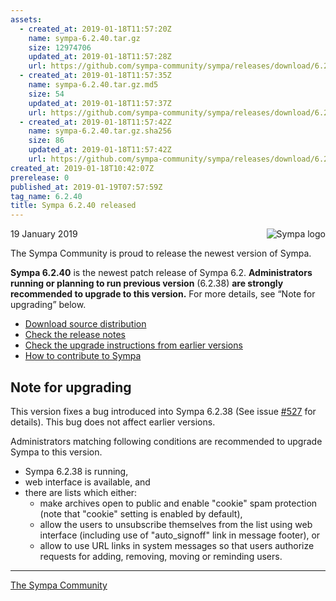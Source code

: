 ```yaml
---
assets:
  - created_at: 2019-01-18T11:57:20Z
    name: sympa-6.2.40.tar.gz
    size: 12974706
    updated_at: 2019-01-18T11:57:28Z
    url: https://github.com/sympa-community/sympa/releases/download/6.2.40/sympa-6.2.40.tar.gz
  - created_at: 2019-01-18T11:57:35Z
    name: sympa-6.2.40.tar.gz.md5
    size: 54
    updated_at: 2019-01-18T11:57:37Z
    url: https://github.com/sympa-community/sympa/releases/download/6.2.40/sympa-6.2.40.tar.gz.md5
  - created_at: 2019-01-18T11:57:42Z
    name: sympa-6.2.40.tar.gz.sha256
    size: 86
    updated_at: 2019-01-18T11:57:42Z
    url: https://github.com/sympa-community/sympa/releases/download/6.2.40/sympa-6.2.40.tar.gz.sha256
created_at: 2019-01-18T10:42:07Z
prerelease: 0
published_at: 2019-01-19T07:57:59Z
tag_name: 6.2.40
title: Sympa 6.2.40 released
---
```


<img align="right" src="https://assets.sympa.community/logos/sympa_multi_150x121.png" title="Sympa logo"/> 19 January 2019

The Sympa Community is proud to release the newest version of Sympa.

**Sympa 6.2.40** is the newest patch release of Sympa 6.2.  **Administrators running or planning to run previous version** (6.2.38) **are strongly recommended to upgrade to this version.**  For more details, see “Note for upgrading” below.

  - [Download source distribution](https://github.com/sympa-community/sympa/releases/download/6.2.40/sympa-6.2.40.tar.gz)
  - [Check the release notes](https://github.com/sympa-community/sympa/blob/6.2.40/NEWS.md)
  - [Check the upgrade instructions from earlier versions](https://sympa-community.github.io/manual/upgrade/notes.html)
  - [How to contribute to Sympa](https://github.com/sympa-community/sympa/blob/6.2.40/CONTRIBUTING.md)

Note for upgrading
------------------

This version fixes a bug introduced into Sympa 6.2.38 (See issue [#527](https://github.com/sympa-community/sympa/issues/527) for details).  This bug does not affect earlier versions.

Administrators matching following conditions are recommended to upgrade Sympa to this version.

  - Sympa 6.2.38 is running,
  - web interface is available, and
  - there are lists which either:
      - make archives open to public and enable "cookie" spam protection (note that "cookie" setting is enabled by default),
      - allow the users to unsubscribe themselves from the list using web interface (including use of "auto_signoff" link in message footer), or
      - allow to use URL links in system messages so that users authorize requests for adding, removing, moving or reminding users.

----
[The Sympa Community](https://github.com/sympa-community)

